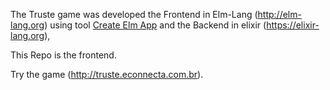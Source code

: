 The Truste game was developed the Frontend in Elm-Lang (http://elm-lang.org) using tool [Create Elm App](https://github.com/halfzebra/create-elm-app) and the Backend in elixir (https://elixir-lang.org), 

This Repo is the frontend. 


Try the game (http://truste.econnecta.com.br).


